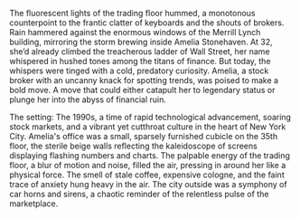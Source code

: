 The fluorescent lights of the trading floor hummed, a monotonous counterpoint to the frantic clatter of keyboards and the shouts of brokers.  Rain hammered against the enormous windows of the Merrill Lynch building, mirroring the storm brewing inside Amelia Stonehaven.  At 32, she’d already climbed the treacherous ladder of Wall Street, her name whispered in hushed tones among the titans of finance.  But today, the whispers were tinged with a cold, predatory curiosity. Amelia, a stock broker with an uncanny knack for spotting trends, was poised to make a bold move.  A move that could either catapult her to legendary status or plunge her into the abyss of financial ruin.

The setting:  The 1990s, a time of rapid technological advancement, soaring stock markets, and a vibrant yet cutthroat culture in the heart of New York City.  Amelia's office was a small, sparsely furnished cubicle on the 35th floor, the sterile beige walls reflecting the kaleidoscope of screens displaying flashing numbers and charts.  The palpable energy of the trading floor, a blur of motion and noise, filled the air, pressing in around her like a physical force.  The smell of stale coffee, expensive cologne, and the faint trace of anxiety hung heavy in the air. The city outside was a symphony of car horns and sirens, a chaotic reminder of the relentless pulse of the marketplace.
